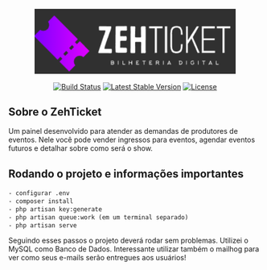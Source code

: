 <p align="center"><a href="https://laravel.com" target="_blank"><img src="https://github.com/victorftrdba/back-zehticket/blob/master/public/assets/logo.png?raw=true" width="400"></a></p>

<p align="center">
<a href="https://travis-ci.org/laravel/framework"><img src="https://travis-ci.org/laravel/framework.svg" alt="Build Status"></a>
<a href="https://packagist.org/packages/laravel/framework"><img src="https://img.shields.io/packagist/v/laravel/framework" alt="Latest Stable Version"></a>
<a href="https://packagist.org/packages/laravel/framework"><img src="https://img.shields.io/packagist/l/laravel/framework" alt="License"></a>
</p>

## Sobre o ZehTicket

Um painel desenvolvido para atender as demandas de produtores de eventos.
Nele você pode vender ingressos para eventos, agendar eventos futuros e detalhar sobre como será o show.

## Rodando o projeto e informações importantes

    - configurar .env
    - composer install
    - php artisan key:generate
    - php artisan queue:work (em um terminal separado)
    - php artisan serve
    
Seguindo esses passos o projeto deverá rodar sem problemas.
Utilizei o MySQL como Banco de Dados.
Interessante utilizar também o mailhog para ver como seus e-mails serão entregues aos usuários!

